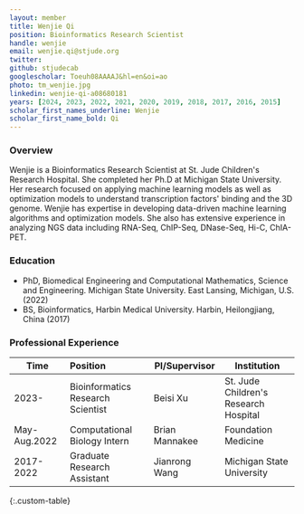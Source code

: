 ```yaml
---
layout: member
title: Wenjie Qi
position: Bioinformatics Research Scientist
handle: wenjie
email: wenjie.qi@stjude.org
twitter:
github: stjudecab
googlescholar: Toeuh08AAAAJ&hl=en&oi=ao
photo: tm_wenjie.jpg
linkedin: wenjie-qi-a08680181
years: [2024, 2023, 2022, 2021, 2020, 2019, 2018, 2017, 2016, 2015]
scholar_first_names_underline: Wenjie
scholar_first_name_bold: Qi
---
```


### Overview
Wenjie is a Bioinformatics Research Scientist at St. Jude Children's Research Hospital. She completed her Ph.D at Michigan State University. Her research focused on applying machine learning models as well as optimization models to understand transcription factors' binding and the 3D genome. Wenjie has expertise in developing data-driven machine learning algorithms and optimization models. She also has extensive experience in analyzing NGS data including RNA-Seq, ChIP-Seq, DNase-Seq, Hi-C, ChIA-PET. 

### Education
 - PhD, Biomedical Engineering and Computational Mathematics, Science and Engineering. Michigan State University. East Lansing, Michigan, U.S. (2022)
 - BS, Bioinformatics, Harbin Medical University. Harbin, Heilongjiang, China (2017)

### Professional Experience

Time           | Position                           | PI/Supervisor                         | Institution                               |
-----------    | :----------------------            | ---------------------------------     | ---------------------------------         |
2023-          | Bioinformatics Research Scientist  | Beisi Xu                              | St. Jude Children's Research Hospital     |
May-Aug.2022   | Computational Biology Intern       | Brian Mannakee                        | Foundation Medicine                       |
2017-2022      | Graduate Research Assistant        | Jianrong Wang                         | Michigan State University                 |
{:.custom-table}
